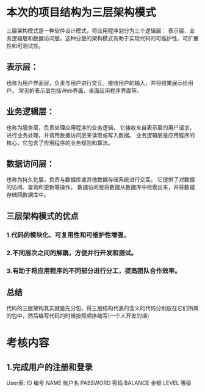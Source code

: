 # 本次的项目结构为三层架构模式
三层架构模式是一种软件设计模式，将应用程序划分为三个逻辑层：
表示层、业务逻辑层和数据访问层。这种分层的架构模式有助于实现代码的可维护性、可扩展性和可测试性。

## 表示层：
也称为用户界面层，负责与用户进行交互，接收用户的输入，并将结果展示给用户。
常见的表示层包括Web界面、桌面应用程序界面等。

## 业务逻辑层：
也称为服务层，负责处理应用程序的业务逻辑。
它接收来自表示层的用户请求，进行业务处理，并调用数据访问层来读取或写入数据。
业务逻辑层是应用程序的核心，它包含了应用程序的业务规则和算法。

## 数据访问层：
也称为持久化层，负责与数据库或其他数据存储系统进行交互。
它提供了对数据的访问、查询和更新等操作。
数据访问层将数据从数据库中检索出来，并将数据存储回数据库中。

## 三层架构模式的优点
### 1.代码的模块化、可复用性和可维护性增强，
### 2.不同层次之间的解耦，方便并行开发和测试。
### 3.有助于将应用程序的不同部分进行分工，提高团队合作效率。

## 总结
代码的三层架构其实就是先分包，将三层结构代表的含义的代码分别放在它们所属的包中，然后编写代码的时候按照顺序编写(一个人开发的话)

# 考核内容
## 1.完成用户的注册和登录
User表:
ID 编号 NAME 账户名 PASSWORD 密码 BALANCE 余额 LEVEL 等级


